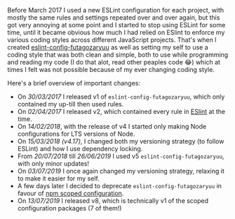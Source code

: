 Before March 2017 I used a new ESLint configuration for each project, with mostly the same rules and settings repeated over and over again, but this got very annoying at some point and I started to stop using ESLint for some time, until it became obvious how much I had relied on ESlint to enforce my various coding styles across different JavaScript projects. That's when I created [eslint-config-futagozaryuu](https://www.npmjs.com/package/eslint-config-futagozaryuu) as well as setting my self to use a coding style that was both clean and simple, both to use while programming and reading my code (I do that alot, read other peaples code 😂) which at times I felt was not possible because of my ever changing coding style.

Here's a brief overview of important changes:

- On _30/03/2017_ I released v1 of `eslint-config-futagozaryuu`, which only contained my up-till then used rules.
- On _02/04/2017_ I released v2, which contained every rule in [ESlint](http://eslint.org/docs/rules/) at the time.
- On _14/02/2018_, with the release of v4 I started only making Node configurations for LTS versions of Node.
- On _15/03/2018 (v4.17)_, I changed both my versioning strategy (to follow ESLint) and how I use dependency locking.
- From _20/07/2018_ till _26/06/2019_ I used v5 `eslint-config-futagozaryuu`, with only minor updates!
- On _03/07/2019_ I once again changed my versioning strategy, relaxing it to make it easier for my self.
- A few days later I decided to deprecate `eslint-config-futagozaryuu` in favour of [npm scoped configuration](https://eslint.org/docs/developer-guide/shareable-configs#npm-scoped-modules).
- On _13/07/2019_ I released v8, which is technically v1 of the scoped configuration packages (7 of them!)
